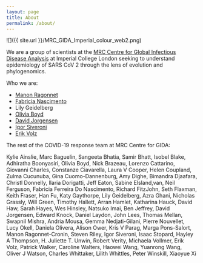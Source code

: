 ```yaml
---
layout: page
title: About
permalink: /about/
---
```


![]({{ site.url }}/MRC_GIDA_Imperial_colour_web2.png)

We are a group of scientists at the [MRC Centre for Global Infectious Disease Analysis](https://www.imperial.ac.uk/mrc-global-infectious-disease-analysis) at Imperial College London seeking to understand epidemiology of SARS CoV 2 through the lens of evolution and phylogenomics.

Who we are: 

- [Manon Ragonnet](https://www.imperial.ac.uk/people/manonragonnet)
- [Fabricia Nascimento](https://www.imperial.ac.uk/people/f.ferreira-do-nascimento)
- Lily Geidelberg <!-- url? --> 
- [Olivia Boyd](https://www.imperial.ac.uk/people/o.boyd)
- [David Jorgensen](https://www.imperial.ac.uk/people/david.jorgensen13)
- [Igor Siveroni](https://www.imperial.ac.uk/people/i.siveroni)
- [Erik Volz](https://www.imperial.ac.uk/people/e.volz)

The rest of the COVID-19 response team at MRC Centre for GIDA:

Kylie Ainslie, Marc Baguelin, Sangeeta Bhatia, Samir Bhatt, Isobel Blake, Adhiratha Boonyasiri, Olivia Boyd, Nick Brazeau, Lorenzo Cattarino, Giovanni  Charles, Constanze Ciavarella, Laura V Cooper, Helen Coupland, Zulma Cucunuba, Gina Cuomo-Dannenburg, Amy Dighe, Bimandra Djaafara, Christl Donnelly, Ilaria Dorigatti, Jeff Eaton, Sabine Elsland,van, Neil Ferguson, Fabricia Ferreira Do Nascimento, Richard FitzJohn, Seth Flaxman, Keith Fraser, Han Fu, Katy Gaythorpe, Lily Geidelberg, Azra Ghani, Nicholas Grassly, Will Green, Timothy Hallett, Arran Hamlet, Katharina Hauck, David Haw, Sarah Hayes, Wes Hinsley, Natsuko Imai, Ben Jeffrey, David Jorgensen, Edward Knock, Daniel Laydon, John Lees, Thomas Mellan, Swapnil Mishra, Andria Mousa, Gemma Nedjati-Gilani, Pierre Nouvellet, Lucy Okell, Daniela Olivera, Alison Ower, Kris V Parag, Marga Pons-Salort, Manon Ragonnet-Cronin, Steven Riley, Igor Siveroni, Isaac Stopard, Hayley A Thompson, H. Juliette T. Unwin, Robert Verity, Michaela Vollmer, Erik Volz, Patrick Walker, Caroline Walters, Haowei Wang, Yuanrong Wang, Oliver J Watson, Charles Whittaker, Lilith Whittles, Peter Winskill, Xiaoyue Xi
